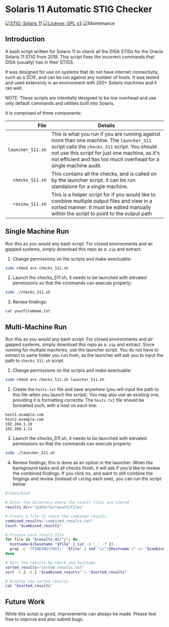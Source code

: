 Solaris 11 Automatic STIG Checker
=========
[![STIG: Solaris 11](https://img.shields.io/badge/STIG-Solaris%2011-informational)](https://ncp.nist.gov/checklist/668/download/10006)
[![License: GPL v3](https://img.shields.io/badge/License-GPLv3-blue.svg)]([https://www.gnu.org/licenses/gpl-3.0](https://github.com/dimaswell/Solaris-11-STIG/blob/main/LICENSE))
![Maintenance](https://img.shields.io/maintenance/yes/2023)

## Introduction

A bash script written for Solaris 11 to check all the DISA STIGs for the Oracle Solaris 11 STIG from 2018. This script fixes the incorrect commands that DISA (usually) has in their STIGS. 

It was designed for use on systems that do not have internet connectivity, such as a SCIF, and can be run against any number of hosts. It was tested and used extensivly in an environment with 200+ Solaris machines and it ran well. 

NOTE: These scripts are intentially designed to be low overhead and use only default commands and utilities built into Solaris.

It is comprised of three components: 

| File | Details   |
|-----:|-----------|
| `launcher_S11.sh` | This is what you run if you are running against more than one machine. The `launcher_S11` script calls the `checks_S11` script. You should not use this script for just one machine, as it's not efficient and has too much overhead for a single machine audit. |
| `checks_S11.sh`  | This contains all the checks, and is called on by the launcher script. It can be run standalone for a single machine.    |
| `review_S11.sh`  | This is a helper script for if you would like to combine multiple output files and view in a sorted manner. It must be edited manually within the script to point to the output path       |


## Single Machine Run

Run this as you would any bash script. For closed environments and air gapped systems, simply download this repo as a .`zip` and extract. 

1. Change permissions on the scripts and make exectuable:

```bash
sudo chmod a+x checks_S11.sh
```

2. Launch the checks_S11.sh, it needs to be launched with elevated permissions so that the commands can execute properly:

```bash
sudo ./checks_S11.sh
```

3. Review findings:

```bash
cat yourFileName.txt
```

## Multi-Machine Run
Run this as you would any bash script. For closed environments and air gapped systems, simply download this repo as a .`zip` and extract. Since running for multiple machines, use the launcher script. You do not have to extract to same folder you run from, as the launcher will ask you to input the path to `checks_S11.sh` script. 

1. Change permissions on the scripts and make exectuable:

```bash
sudo chmod a+x checks_S11.sh launcher_S11.sh
```

2. Create the `hosts.txt` file and save anywhere (you will input the path to this file when you launch the script). You may also use an existing one, providing it is formatting correctly. The `hosts.txt` file should be formatted such, with a host on each line:

```bash
host1.example.com
host2.example.com
192.168.1.10
192.168.1.11
```

3. Launch the checks_S11.sh, it needs to be launched with elevated permissions so that the commands can execute properly:

```bash
sudo ./launcher_S11.sh
```

4. Review findings; this is done as an option in the launcher. When the background tasks and all checks finish, it will ask if you'd like to review the combined findings. If you click no, and want to still combine the fingings and review (instead of `cat`ing each one), you can run the script below: 

```bash
#!/bin/bash

# Enter the directory where the result files are stored
results_dir="/path/to/result/files"

# Create a file to store the combined results
combined_results="combined_results.txt"
touch "$combined_results"

# Process each result file
for file in "$results_dir"/*; do
  hostname=$(basename "$file" | cut -d '_' -f 2)
  grep -E '(FINDING|PASS)' "$file" | sed "s/^/$hostname /" >> "$combined_results"
done

# Sort the results by check and hostname
sorted_results="sorted_results.txt"
sort -k 2 -k 1 "$combined_results" > "$sorted_results"

# Display the sorted results
cat "$sorted_results"

```

## Future Work
While this script is good, improvements can always be made. Please feel free to improve and also submit bugs. 
